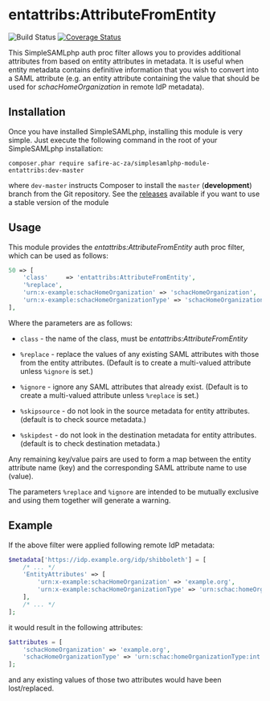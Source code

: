entattribs:AttributeFromEntity
==============================
![Build Status](https://github.com/tenet-ac-za/simplesamlphp-module-entattribs/workflows/CI/badge.svg?branch=master)
[![Coverage Status](https://codecov.io/gh/tenet-ac-za/simplesamlphp-module-entattribs/branch/master/graph/badge.svg)](https://codecov.io/gh/tenet-ac-za/simplesamlphp-module-entattribs)

This SimpleSAMLphp auth proc filter allows you to provides additional
attributes from based on entity attributes in metadata. It is useful
when entity metadata contains definitive information that you wish
to convert into a SAML attribute (e.g. an entity attribute containing
the value that should be used for _schacHomeOrganization_ in remote
IdP metadata).

Installation
------------

Once you have installed SimpleSAMLphp, installing this module is
very simple.  Just execute the following command in the root of your
SimpleSAMLphp installation:

```
composer.phar require safire-ac-za/simplesamlphp-module-entattribs:dev-master
```

where `dev-master` instructs Composer to install the `master` (**development**) branch from the Git repository. See the
[releases](https://github.com/tenet-ac-za/simplesamlphp-module-entattribs/releases)
available if you want to use a stable version of the module

Usage
-----

This module provides the _entattribs:AttributeFromEntity_ auth proc filter,
which can be used as follows:

```php
50 => [
    'class'     => 'entattribs:AttributeFromEntity',
    '%replace',
    'urn:x-example:schacHomeOrganization' => 'schacHomeOrganization',
    'urn:x-example:schacHomeOrganizationType' => 'schacHomeOrganizationType',
],
```

Where the parameters are as follows:

* `class` - the name of the class, must be _entattribs:AttributeFromEntity_

* `%replace` - replace the values of any existing SAML attributes with those
   from the entity attributes. (Default is to create a multi-valued attribute
   unless `%ignore` is set.)

* `%ignore` - ignore any SAML attributes that already exist. (Default is to
   create a multi-valued attribute unless `%replace` is set.)

* `%skipsource` - do not look in the source metadata for entity attributes.
  (default is to check source metadata.)

* `%skipdest` - do not look in the destination metadata for entity attributes.
  (default is to check destination metadata.)

Any remaining key/value pairs are used to form a map between the entity
attribute name (key) and the corresponding SAML attribute name to use (value).

The parameters `%replace` and `%ignore` are intended to be mutually exclusive
and using them together will generate a warning.

Example
-------

If the above filter were applied following remote IdP metadata:

```php
$metadata['https://idp.example.org/idp/shibboleth'] = [
    /* ... */
    'EntityAttributes' => [
        'urn:x-example:schacHomeOrganization' => 'example.org',
        'urn:x-example:schacHomeOrganizationType' => 'urn:schac:homeOrganizationType:int:other',
    ],
    /* ... */
];
```

it would result in the following attributes:

```php
$attributes = [
    'schacHomeOrganization' => 'example.org',
    'schacHomeOrganizationType' => 'urn:schac:homeOrganizationType:int:other',
];
```

and any existing values of those two attributes would have been lost/replaced.
